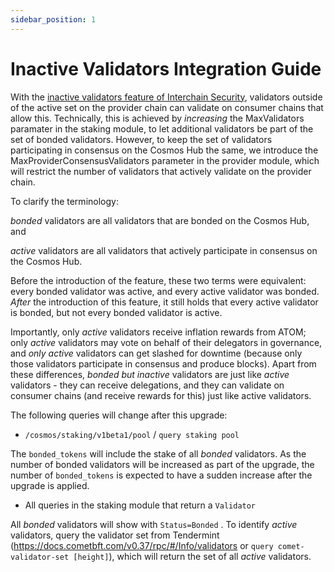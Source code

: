 ```yaml
---
sidebar_position: 1
---
```


# Inactive Validators Integration Guide

With the [inactive validators feature of Interchain Security](../adrs/adr-017-allowing-inactive-validators.md), validators outside of the active set on the provider chain can validate on consumer chains that allow this. Technically, this is achieved by *increasing* the MaxValidators paramater in the staking module, to let additional validators be part of the set of bonded validators. However, to keep the set of validators participating in consensus on the Cosmos Hub the same, we introduce the MaxProviderConsensusValidators parameter in the provider module, which will restrict the number of validators that actively validate on the provider chain.

To clarify the terminology:

*bonded* validators are all validators that are bonded on the Cosmos Hub, and

*active* validators are all validators that actively participate in consensus on the Cosmos Hub.

Before the introduction of the feature, these two terms were equivalent: every bonded validator was active, and every active validator was bonded. *After* the introduction of this feature, it still holds that every active validator is bonded, but not every bonded validator is active.

Importantly, only *active* validators receive inflation rewards from ATOM; only *active* validators may vote on behalf of their delegators in governance, and *only active* validators can get slashed for downtime (because only those validators participate in consensus and produce blocks). Apart from these differences, *bonded but inactive* validators are just like *active* validators - they can receive delegations, and they can validate on consumer chains (and receive rewards for this) just like active validators.

The following queries will change after this upgrade:

* `/cosmos/staking/v1beta1/pool` / `query staking pool`

The `bonded_tokens` will include the stake of all *bonded* validators. As the number of bonded validators will be increased as part of the upgrade, the number of `bonded_tokens` is expected to have a sudden increase after the upgrade is applied.

* All queries in the staking module that return a `Validator`

All *bonded* validators will show with `Status=Bonded` . To identify *active* validators, query the validator set from Tendermint (https://docs.cometbft.com/v0.37/rpc/#/Info/validators or `query comet-validator-set [height]`), which will return the set of all *active* validators.